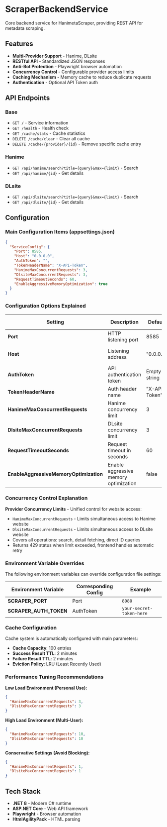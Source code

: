 # ScraperBackendService

Core backend service for HanimetaScraper, providing REST API for metadata scraping.

## Features

- **Multi-Provider Support** - Hanime, DLsite
- **RESTful API** - Standardized JSON responses
- **Anti-Bot Protection** - Playwright browser automation
- **Concurrency Control** - Configurable provider access limits
- **Caching Mechanism** - Memory cache to reduce duplicate requests
- **Authentication** - Optional API Token auth

## API Endpoints

### Base
- `GET /` - Service information
- `GET /health` - Health check
- `GET /cache/stats` - Cache statistics
- `DELETE /cache/clear` - Clear all cache
- `DELETE /cache/{provider}/{id}` - Remove specific cache entry

### Hanime
- `GET /api/hanime/search?title={query}&max={limit}` - Search
- `GET /api/hanime/{id}` - Get details

### DLsite  
- `GET /api/dlsite/search?title={query}&max={limit}` - Search
- `GET /api/dlsite/{id}` - Get details

## Configuration

### Main Configuration Items (appsettings.json)

```json
{
  "ServiceConfig": {
    "Port": 8585,
    "Host": "0.0.0.0",
    "AuthToken": "",
    "TokenHeaderName": "X-API-Token",
    "HanimeMaxConcurrentRequests": 3,
    "DlsiteMaxConcurrentRequests": 3,
    "RequestTimeoutSeconds": 60,
    "EnableAggressiveMemoryOptimization": true
  }
}
```

### Configuration Options Explained

| Setting | Description | Default | Recommended Range |
|---------|-------------|---------|-------------------|
| **Port** | HTTP listening port | 8585 | 1024-65535 |
| **Host** | Listening address | "0.0.0.0" | "127.0.0.1" (local)/"0.0.0.0" (all interfaces) |
| **AuthToken** | API authentication token | Empty string | Strong random string (required for production) |
| **TokenHeaderName** | Auth header name | "X-API-Token" | Custom header name |
| **HanimeMaxConcurrentRequests** | Hanime concurrency limit | 3 | 1-15 |
| **DlsiteMaxConcurrentRequests** | DLsite concurrency limit | 3 | 1-15 |
| **RequestTimeoutSeconds** | Request timeout in seconds | 60 | 30-300 |
| **EnableAggressiveMemoryOptimization** | Enable aggressive memory optimization | false | true/false |

### Concurrency Control Explanation

**Provider Concurrency Limits** - Unified control for website access:
- `HanimeMaxConcurrentRequests` - Limits simultaneous access to Hanime website
- `DlsiteMaxConcurrentRequests` - Limits simultaneous access to DLsite website
- Covers all operations: search, detail fetching, direct ID queries
- Returns 429 status when limit exceeded, frontend handles automatic retry

### Environment Variable Overrides

The following environment variables can override configuration file settings:

| Environment Variable | Corresponding Config | Example |
|---------------------|---------------------|---------|
| **SCRAPER_PORT** | Port | `8080` |
| **SCRAPER_AUTH_TOKEN** | AuthToken | `your-secret-token-here` |

### Cache Configuration

Cache system is automatically configured with main parameters:
- **Cache Capacity**: 100 entries
- **Success Result TTL**: 2 minutes
- **Failure Result TTL**: 2 minutes
- **Eviction Policy**: LRU (Least Recently Used)

### Performance Tuning Recommendations

**Low Load Environment (Personal Use):**
```json
{
  "HanimeMaxConcurrentRequests": 3,
  "DlsiteMaxConcurrentRequests": 3
}
```

**High Load Environment (Multi-User):**
```json
{
  "HanimeMaxConcurrentRequests": 10,
  "DlsiteMaxConcurrentRequests": 10
}
```

**Conservative Settings (Avoid Blocking):**
```json
{
  "HanimeMaxConcurrentRequests": 1,
  "DlsiteMaxConcurrentRequests": 1
}
```

## Tech Stack

- **.NET 8** - Modern C# runtime
- **ASP.NET Core** - Web API framework
- **Playwright** - Browser automation
- **HtmlAgilityPack** - HTML parsing